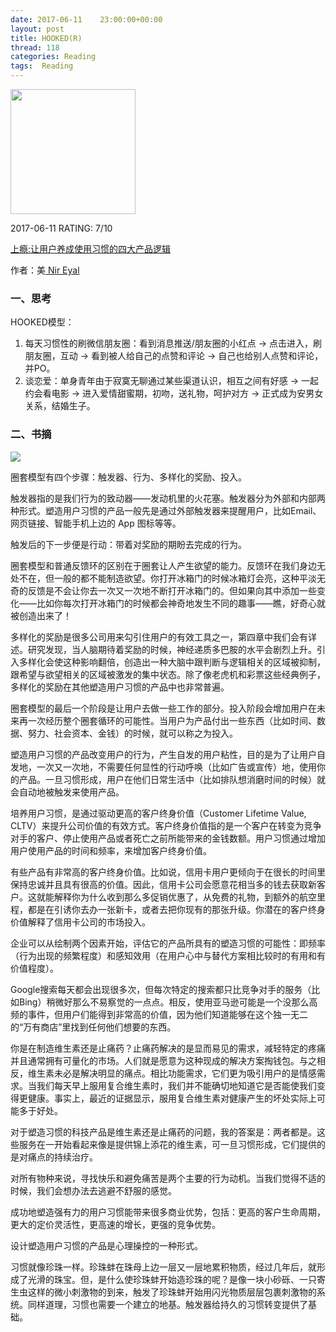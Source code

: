 ```yaml
---
date: 2017-06-11    23:00:00+00:00
layout: post
title: HOOKED(R)
thread: 118
categories: Reading
tags:  Reading
---
```


<img src="https://images-cn.ssl-images-amazon.com/images/I/61jkwlWMt8L.jpg" width="200" />

2017-06-11 RATING:  7/10

[上瘾:让用户养成使用习惯的四大产品逻辑][1]

作者：美[ Nir Eyal]()

### 一、思考

HOOKED模型：
1. 每天习惯性的刷微信朋友圈：看到消息推送/朋友圈的小红点 -\> 点击进入，刷朋友圈，互动  -\> 看到被人给自己的点赞和评论 -\> 自己也给别人点赞和评论，并PO。
2. 谈恋爱：单身青年由于寂寞无聊通过某些渠道认识，相互之间有好感 -\> 一起约会看电影 -\> 进入爱情甜蜜期，初吻，送礼物，呵护对方  -\> 正式成为安男女关系，结婚生子。

### 二、书摘

![][image-1]

圈套模型有四个步骤：触发器、行为、多样化的奖励、投入。

触发器指的是我们行为的致动器——发动机里的火花塞。触发器分为外部和内部两种形式。塑造用户习惯的产品一般先是通过外部触发器来提醒用户，比如Email、网页链接、智能手机上边的 App 图标等等。

触发后的下一步便是行动：带着对奖励的期盼去完成的行为。

圈套模型和普通反馈环的区别在于圈套让人产生欲望的能力。反馈环在我们身边无处不在，但一般的都不能制造欲望。你打开冰箱门的时候冰箱灯会亮，这种平淡无奇的反馈是不会让你去一次又一次地不断打开冰箱门的。但如果向其中添加一些变化——比如你每次打开冰箱门的时候都会神奇地发生不同的趣事——瞧，好奇心就被创造出来了！

多样化的奖励是很多公司用来勾引住用户的有效工具之一，第四章中我们会有详述。研究发现，当人脑期待着奖励的时候，神经递质多巴胺的水平会剧烈上升。引入多样化会使这种影响翻倍，创造出一种大脑中跟判断与逻辑相关的区域被抑制，跟希望与欲望相关的区域被激发的集中状态。除了像老虎机和彩票这些经典例子，多样化的奖励在其他塑造用户习惯的产品中也非常普遍。

圈套模型的最后一个阶段是让用户去做一些工作的部分。投入阶段会增加用户在未来再一次经历整个圈套循环的可能性。当用户为产品付出一些东西（比如时间、数据、努力、社会资本、金钱）的时候，就可以称之为投入。

塑造用户习惯的产品改变用户的行为，产生自发的用户粘性，目的是为了让用户自发地，一次又一次地，不需要任何显性的行动呼唤（比如广告或宣传）地，使用你的产品。一旦习惯形成，用户在他们日常生活中（比如排队想消磨时间的时候）就会自动地被触发来使用产品。

培养用户习惯，是通过驱动更高的客户终身价值（Customer Lifetime Value, CLTV）来提升公司价值的有效方式。客户终身价值指的是一个客户在转变为竞争对手的客户、停止使用产品或者死亡之前所能带来的金钱数额。用户习惯通过增加用户使用产品的时间和频率，来增加客户终身价值。

有些产品有非常高的客户终身价值。比如说，信用卡用户更倾向于在很长的时间里保持忠诚并且具有很高的价值。因此，信用卡公司会愿意花相当多的钱去获取新客户。这就能解释你为什么收到那么多促销优惠了，从免费的礼物，到额外的航空里程，都是在引诱你去办一张新卡，或者去把你现有的那张升级。你潜在的客户终身价值解释了信用卡公司的市场投入。

企业可以从绘制两个因素开始，评估它的产品所具有的塑造习惯的可能性：即频率（行为出现的频繁程度）和感知效用（在用户心中与替代方案相比较时的有用和有价值程度）。

Google搜索每天都会出现很多次，但每次特定的搜索都只比竞争对手的服务（比如Bing）稍微好那么不易察觉的一点点。相反，使用亚马逊可能是一个没那么高频的事件，但用户们能得到非常高的价值，因为他们知道能够在这个独一无二的“万有商店”里找到任何他们想要的东西。

你是在制造维生素还是止痛药？止痛药解决的是显而易见的需求，减轻特定的疼痛并且通常拥有可量化的市场。人们就是愿意为这种现成的解决方案掏钱包。与之相反，维生素未必是解决明显的痛点。相比功能需求，它们更为吸引用户的是情感需求。当我们每天早上服用复合维生素时，我们并不能确切地知道它是否能使我们变得更健康。事实上，最近的证据显示，服用复合维生素对健康产生的坏处实际上可能多于好处。

对于塑造习惯的科技产品是维生素还是止痛药的问题，我的答案是：两者都是。这些服务在一开始看起来像是提供锦上添花的维生素，可一旦习惯形成，它们提供的是对痛点的持续治疗。

对所有物种来说，寻找快乐和避免痛苦是两个主要的行为动机。当我们觉得不适的时候，我们会想办法去逃避不舒服的感觉。

成功地塑造强有力的用户习惯能带来很多商业优势，包括：更高的客户生命周期，更大的定价灵活性，更高速的增长，更强的竞争优势。

设计塑造用户习惯的产品是心理操控的一种形式。

习惯就像珍珠一样。珍珠蚌在珠母上边一层又一层地累积物质，经过几年后，就形成了光滑的珠宝。但，是什么使珍珠蚌开始造珍珠的呢？是像一块小砂砾、一只寄生虫这样的微小刺激物的到来，触发了珍珠蚌开始用闪光物质层层包裹刺激物的系统。同样道理，习惯也需要一个建立的地基。触发器给持久的习惯转变提供了基础。








[1]:	https://www.amazon.cn/%E4%B8%8A%E7%98%BE-%E8%AE%A9%E7%94%A8%E6%88%B7%E5%85%BB%E6%88%90%E4%BD%BF%E7%94%A8%E4%B9%A0%E6%83%AF%E7%9A%84%E5%9B%9B%E5%A4%A7%E4%BA%A7%E5%93%81%E9%80%BB%E8%BE%91-%E5%B0%BC%E5%B0%94-%E5%9F%83%E4%BA%9A%E5%B0%94/dp/B071RK4TPT


[image-1]:	/images/HOOKED%E6%A8%A1%E5%9E%8B.png